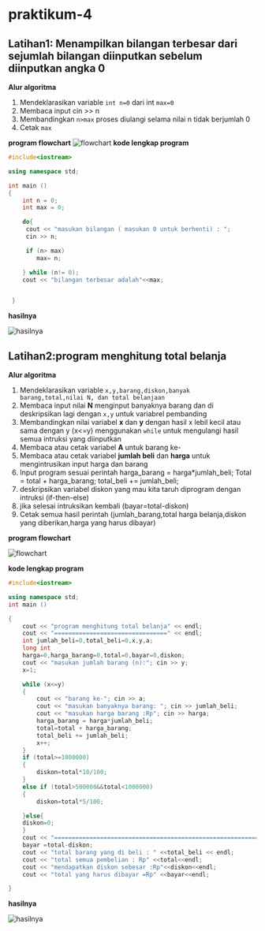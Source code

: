 # praktikum-4


## Latihan1: Menampilkan bilangan terbesar dari sejumlah bilangan diinputkan sebelum diinputkan angka 0

**Alur algoritma**
1. Mendeklarasikan variable `int n=0` dari int `max=0`
2. Membaca input cin >> n
3. Membandingkan `n>max` proses diulangi selama nilai n tidak berjumlah 0
4. Cetak `max`

**program flowchart**
![flowchart](https://github.com/iisamelia/praktikum-4/blob/master/flowchart1.png)
**kode lengkap program**
```C++
#include<iostream>

using namespace std;

int main ()
{
    int n = 0;
    int max = 0;

    do{
     cout << "masukan bilangan ( masukan 0 untuk berhenti) : ";
     cin >> n;

     if (n> max)
        max= n;

    } while (n!= 0);
    cout << "bilangan terbesar adalah"<<max;


 }
```

**hasilnya**

![hasilnya](https://github.com/iisamelia/praktikum-4/blob/master/hasil1.PNG)


## Latihan2:program menghitung total belanja

**Alur algoritma**
1. Mendeklarasikan variable `x,y,barang,diskon,banyak barang,total,nilai N, dan total belanjaan`
2. Membaca input nilai **N** menginput banyaknya barang dan di deskripsikan lagi dengan `x,y` untuk variabrel pembanding
3. Membandingkan nilai variabel **x** dan **y** dengan hasil x lebil kecil atau sama dengan y (x<=y) menggunakan `while` untuk mengulangi hasil semua intruksi yang diinputkan
4. Membaca atau cetak variabel **A** untuk barang ke-
5. Membaca atau cetak variabel **jumlah beli** dan **harga** untuk mengintrusikan input harga dan barang
6. Input program sesuai perintah
	   harga_barang = harga*jumlah_beli;
	   Total = total + harga_barang;
	   total_beli += jumlah_beli;
7. deskripsikan variabel diskon yang mau kita taruh diprogram dengan intruksi (if-then-else)
8. jika selesai intruksikan kembali (bayar=total-diskon)
9. Cetak semua hasil perintah (jumlah_barang,total harga belanja,diskon yang diberikan,harga yang harus dibayar)

**program flowchart**

![flowchart](https://github.com/iisamelia/praktikum-4/blob/master/flowchart2.png)

**kode lengkap program**
```C++
#include<iostream>

using namespace std;
int main ()

{
    cout << "program menghitung total belanja" << endl;
    cout << "================================" << endl;
    int jumlah_beli=0,total_beli=0,x,y,a;
    long int
    harga=0,harga_barang=0,total=0,bayar=0,diskon;
    cout << "masukan jumlah barang (n):"; cin >> y;
    x=1;

    while (x<=y)
    {
        cout << "barang ke-"; cin >> a;
        cout << "masukan banyaknya barang: "; cin >> jumlah_beli;
        cout << "masukan harga barang :Rp"; cin >> harga;
        harga_barang = harga*jumlah_beli;
        total=total + harga_barang;
        total_beli += jumlah_beli;
        x++;
    }
    if (total>=1000000)
    {
        diskon=total*10/100;
    }
    else if (total>500000&&total<1000000)
    {
        diskon=total*5/100;

    }else{
    diskon=0;
    }
    cout << "============================================================" <<endl;
    bayar =total-diskon;
    cout << "total barang yang di beli : " <<total_beli << endl;
    cout << "total semua pembelian : Rp" <<total<<endl;
    cout << "mendapatkan diskon sebesar :Rp"<<diskon<<endl;
    cout << "total yang harus dibayar =Rp" <<bayar<<endl;

}
```

**hasilnya**

![hasilnya](https://github.com/iisamelia/praktikum-4/blob/master/hasil2.PNG)
